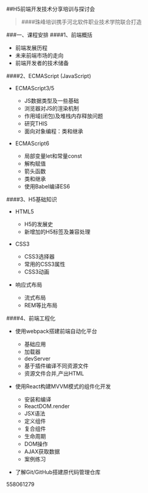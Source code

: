 ##H5前端开发技术分享培训与探讨会
> ####珠峰培训携手河北软件职业技术学院联合打造

###一、课程安排
####1、前端概括
- 前端发展历程
- 未来前端市场的走向
- 前端开发者的技术储备

####2、ECMAScript (JavaScript)
- ECMAScript3/5
    + JS数据类型及一些基础
    + 浏览器对JS的渲染机制
    + 作用域(闭包)及堆栈内存释放问题
    + 研究THIS
    + 面向对象编程：类和继承
    
- ECMAScript6
    + 局部变量let和常量const
    + 解构赋值
    + 箭头函数
    + 类和继承
    + 使用Babel编译ES6
    
####3、H5基础知识
- HTML5
    + H5的发展史
    + 新增加的H5标签及兼容处理
    
- CSS3
    + CSS3选择器
    + 常用的CSS3属性
    + CSS3动画
    
- 响应式布局
    + 流式布局
    + REM等比布局
    
####4、前端工程化
- 使用webpack搭建前端自动化平台
    + 基础应用
    + 加载器
    + devServer
    + 基于插件编译不同资源文件
    + 资源文件合并,产出HTML
    
- 使用React构建MVVM模式的组件化开发
    + 安装和编译
    + ReactDOM.render
    + JSX语法
    + 定义组件 
    + 复合组件 
    + 生命周期
    + DOM操作
    + AJAX获取数据
    + 案例练习
    
- 了解Git/GitHub搭建原代码管理仓库
    
    
    
   
558061279    
    
    
    
    
    
    
